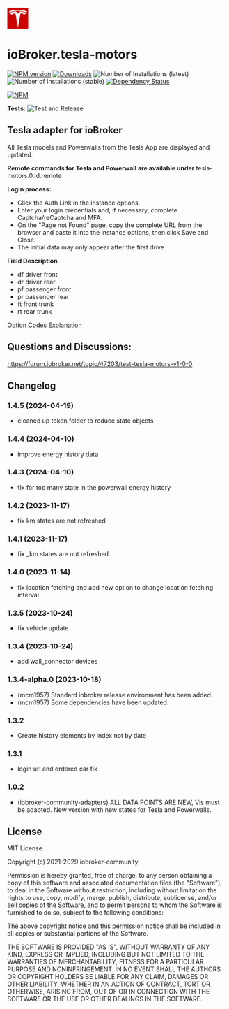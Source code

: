 ![Logo](admin/tesla-motors.png)

# ioBroker.tesla-motors

[![NPM version](https://img.shields.io/npm/v/iobroker.tesla-motors.svg)](https://www.npmjs.com/package/iobroker.tesla-motors)
[![Downloads](https://img.shields.io/npm/dm/iobroker.tesla-motors.svg)](https://www.npmjs.com/package/iobroker.tesla-motors)
![Number of Installations (latest)](https://iobroker.live/badges/tesla-motors-installed.svg)
![Number of Installations (stable)](https://iobroker.live/badges/tesla-motors-stable.svg)
[![Dependency Status](https://img.shields.io/david/iobroker-community-adapters/iobroker.tesla-motors.svg)](https://david-dm.org/iobroker-community-adapters/iobroker.tesla-motors)

[![NPM](https://nodei.co/npm/iobroker.tesla-motors.png?downloads=true)](https://nodei.co/npm/iobroker.tesla-motors/)

**Tests:** ![Test and Release](https://github.com/iobroker-community-adapters/ioBroker.tesla-motors/workflows/Test%20and%20Release/badge.svg)

## Tesla adapter for ioBroker

All Tesla models and Powerwalls from the Tesla App are displayed and updated.

**Remote commands for Tesla and Powerwall are available under**
tesla-motors.0.id.remote

**Login process:**

- Click the Auth Link in the instance options.
- Enter your login credentials and, if necessary, complete Captcha/reCaptcha and MFA.
- On the "Page not Found" page, copy the complete URL from the browser and paste it into the instance options, then click Save and Close.
- The initial data may only appear after the first drive

**Field Description**

- df driver front
- dr driver rear  
- pf passenger front
- pr passenger rear
- ft front trunk
- rt rear trunk

[Option Codes Explanation](https://tesla-api.timdorr.com/vehicle/optioncodes)

## Questions and Discussions:

https://forum.iobroker.net/topic/47203/test-tesla-motors-v1-0-0

## Changelog

<!-- ### **WORK IN PROGRESS** -->
### 1.4.5 (2024-04-19)

- cleaned up token folder to reduce state objects

### 1.4.4 (2024-04-10)

- improve energy history data

### 1.4.3 (2024-04-10)

- fix for too many state in the powerwall energy history

### 1.4.2 (2023-11-17)

- fix km states are not refreshed

### 1.4.1 (2023-11-17)

- fix \_km states are not refreshed

### 1.4.0 (2023-11-14)

- fix location fetching and add new option to change location fetching interval

### 1.3.5 (2023-10-24)

- fix vehicle update

### 1.3.4 (2023-10-24)

- add wall_connector devices

### 1.3.4-alpha.0 (2023-10-18)

- (mcm1957) Standard iobroker release environment has been added.
- (mcm1957) Some dependencies have been updated.

### 1.3.2

- Create history elements by index not by date

### 1.3.1

- login url and ordered car fix

### 1.0.2

- (iobroker-community-adapters) ALL DATA POINTS ARE NEW, Vis must be adapted. New version with new states for Tesla and Powerwalls.

## License

MIT License

Copyright (c) 2021-2029 iobroker-community

Permission is hereby granted, free of charge, to any person obtaining a copy
of this software and associated documentation files (the "Software"), to deal
in the Software without restriction, including without limitation the rights
to use, copy, modify, merge, publish, distribute, sublicense, and/or sell
copies of the Software, and to permit persons to whom the Software is
furnished to do so, subject to the following conditions:

The above copyright notice and this permission notice shall be included in all
copies or substantial portions of the Software.

THE SOFTWARE IS PROVIDED "AS IS", WITHOUT WARRANTY OF ANY KIND, EXPRESS OR
IMPLIED, INCLUDING BUT NOT LIMITED TO THE WARRANTIES OF MERCHANTABILITY,
FITNESS FOR A PARTICULAR PURPOSE AND NONINFRINGEMENT. IN NO EVENT SHALL THE
AUTHORS OR COPYRIGHT HOLDERS BE LIABLE FOR ANY CLAIM, DAMAGES OR OTHER
LIABILITY, WHETHER IN AN ACTION OF CONTRACT, TORT OR OTHERWISE, ARISING FROM,
OUT OF OR IN CONNECTION WITH THE SOFTWARE OR THE USE OR OTHER DEALINGS IN THE
SOFTWARE.
